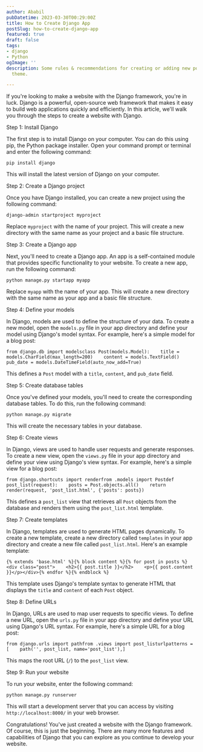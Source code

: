 ```yaml
---
author: Ababil
pubDatetime: 2023-03-30T00:29:00Z
title: How to Create Django App
postSlug: how-to-create-django-app
featured: true
draft: false
tags:
- django
- Python
ogImage: ''
description: Some rules & recommendations for creating or adding new posts using AstroPaper
  theme.

---
```

If you're looking to make a website with the Django framework, you're in luck. Django is a powerful, open-source web framework that makes it easy to build web applications quickly and efficiently. In this article, we'll walk you through the steps to create a website with Django.

Step 1: Install Django

The first step is to install Django on your computer. You can do this using pip, the Python package installer. Open your command prompt or terminal and enter the following command:

    pip install django

This will install the latest version of Django on your computer.

Step 2: Create a Django project

Once you have Django installed, you can create a new project using the following command:

    django-admin startproject myproject

Replace `myproject` with the name of your project. This will create a new directory with the same name as your project and a basic file structure.

Step 3: Create a Django app

Next, you'll need to create a Django app. An app is a self-contained module that provides specific functionality to your website. To create a new app, run the following command:

    python manage.py startapp myapp

Replace `myapp` with the name of your app. This will create a new directory with the same name as your app and a basic file structure.

Step 4: Define your models

In Django, models are used to define the structure of your data. To create a new model, open the `models.py` file in your app directory and define your model using Django's model syntax. For example, here's a simple model for a blog post:

    from django.db import modelsclass Post(models.Model):    title = models.CharField(max_length=200)    content = models.TextField()    pub_date = models.DateTimeField(auto_now_add=True)

This defines a `Post` model with a `title`, `content`, and `pub_date` field.

Step 5: Create database tables

Once you've defined your models, you'll need to create the corresponding database tables. To do this, run the following command:

    python manage.py migrate

This will create the necessary tables in your database.

Step 6: Create views

In Django, views are used to handle user requests and generate responses. To create a new view, open the `views.py` file in your app directory and define your view using Django's view syntax. For example, here's a simple view for a blog post:

    from django.shortcuts import renderfrom .models import Postdef post_list(request):    posts = Post.objects.all()    return render(request, 'post_list.html', {'posts': posts})

This defines a `post_list` view that retrieves all `Post` objects from the database and renders them using the `post_list.html` template.

Step 7: Create templates

In Django, templates are used to generate HTML pages dynamically. To create a new template, create a new directory called `templates` in your app directory and create a new file called `post_list.html`. Here's an example template:

    {% extends 'base.html' %}{% block content %}{% for post in posts %}<div class="post">    <h2>{{ post.title }}</h2>    <p>{{ post.content }}</p></div>{% endfor %}{% endblock %}

This template uses Django's template syntax to generate HTML that displays the `title` and `content` of each `Post` object.

Step 8: Define URLs

In Django, URLs are used to map user requests to specific views. To define a new URL, open the `urls.py` file in your app directory and define your URL using Django's URL syntax. For example, here's a simple URL for a blog post:

    from django.urls import pathfrom .views import post_listurlpatterns = [    path('', post_list, name='post_list'),]

This maps the root URL (`/`) to the `post_list` view.

Step 9: Run your website

To run your website, enter the following command:

    python manage.py runserver

This will start a development server that you can access by visiting `http://localhost:8000/` in your web browser.

Congratulations! You've just created a website with the Django framework. Of course, this is just the beginning. There are many more features and capabilities of Django that you can explore as you continue to develop your website.